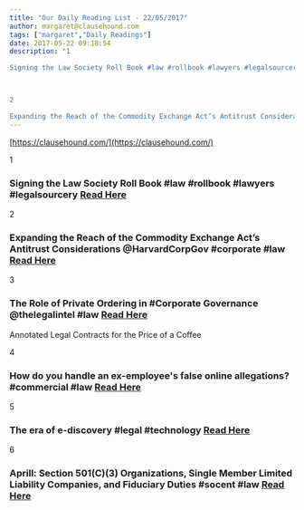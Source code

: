```yaml
---
title: "Our Daily Reading List - 22/05/2017"
author: margaret@clausehound.com
tags: ["margaret","Daily Readings"]
date: 2017-05-22 09:18:54
description: "1

Signing the Law Society Roll Book #law #rollbook #lawyers #legalsourcery Read Here



2

Expanding the Reach of the Commodity Exchange Act’s Antitrust Considerations @HarvardCorpGov #corporate #la..."
---
```


[https://clausehound.com/](https://clausehound.com/)

1

### Signing the Law Society Roll Book #law #rollbook #lawyers #legalsourcery [Read Here](https://lsslib.wordpress.com/2017/05/12/signing-the-law-society-roll-book/)

2

### Expanding the Reach of the Commodity Exchange Act’s Antitrust Considerations @HarvardCorpGov #corporate #law [Read Here](https://goo.gl/jBE3me)

3

### The Role of Private Ordering in #Corporate Governance @thelegalintel #law [Read Here](https://goo.gl/KDIAMR)

Annotated Legal Contracts
for the Price of a Coffee

4

### How do you handle an ex-employee's false online allegations? #commercial #law [Read Here](https://goo.gl/w1cH53)

5

### The era of e-discovery #legal #technology  [Read Here](https://goo.gl/ubhJ8O)

6

### Aprill: Section 501(C)(3) Organizations, Single Member Limited Liability Companies, and Fiduciary Duties #socent #law [Read Here](https://goo.gl/uB5Coe)